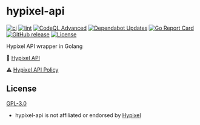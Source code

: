 # hypixel-api

[![ci](https://github.com/Sn0wo2/hypixel-api/actions/workflows/ci.yml/badge.svg)](https://github.com/Sn0wo2/hypixel-api/actions/workflows/ci.yml)
[![lint](https://github.com/Sn0wo2/hypixel-api/actions/workflows/lint.yml/badge.svg)](https://github.com/Sn0wo2/hypixel-api/actions/workflows/lint.yml)
[![CodeQL Advanced](https://github.com/Sn0wo2/hypixel-api/actions/workflows/codeql.yml/badge.svg)](https://github.com/Sn0wo2/hypixel-api/actions/workflows/codeql.yml)
[![Dependabot Updates](https://github.com/Sn0wo2/hypixel-api/actions/workflows/dependabot/dependabot-updates/badge.svg)](https://github.com/Sn0wo2/hypixel-api/actions/workflows/dependabot/dependabot-updates)
[![Go Report Card](https://goreportcard.com/badge/github.com/Sn0wo2/hypixel-api)](https://goreportcard.com/report/github.com/Sn0wo2/hypixel-api)
[![GitHub release](https://img.shields.io/github/v/release/Sn0wo2/hypixel-api?color=blue)](https://github.com/Sn0wo2/hypixel-api/releases)
[![License](https://img.shields.io/badge/license-GPL3.0-green.svg)](LICENSE)

Hypixel API wrapper in Golang

📕 [Hypixel API](https://api.hypixel.net)

⚠️ [Hypixel API Policy](https://developer.hypixel.net/policies)

## License
 
[GPL-3.0](LICENSE)

* hypixel-api is not affiliated or endorsed by [Hypixel](https://www.hypixel.net)
